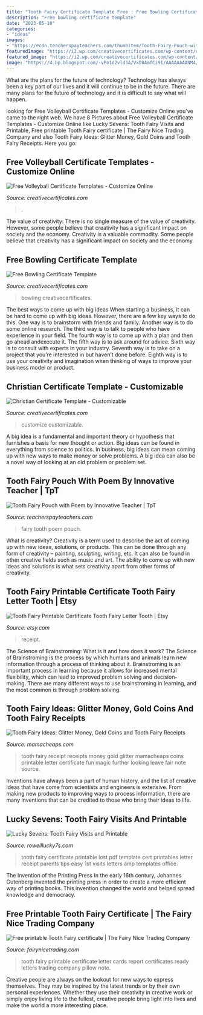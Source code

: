 ```yaml
---
title: "Tooth Fairy Certificate Template Free : Free Bowling Certificate Template"
description: "Free bowling certificate template"
date: "2023-05-10"
categories:
- "ideas"
images:
- "https://ecdn.teacherspayteachers.com/thumbitem/Tooth-Fairy-Pouch-with-Poem-1572450052/original-530254-2.jpg"
featuredImage: "https://i2.wp.com/creativecertificates.com/wp-content/uploads/2015/10/christian-6-600x464.jpg"
featured_image: "https://i2.wp.com/creativecertificates.com/wp-content/uploads/2011/10/bowling-awards-2.jpg"
image: "https://4.bp.blogspot.com/-vPo1d2vld3A/VxD8AmfCi9I/AAAAAAAANM4/TLI7IQSQ7c04v9MK_WVNtD5S5qQ6g48qQCLcB/s1600/tooth+fairy+cert.jpg"
---
```



What are the plans for the future of technology?
Technology has always been a key part of our lives and it will continue to be in the future. There are many plans for the future of technology and it is difficult to say what will happen.

	

		
looking for Free Volleyball Certificate Templates - Customize Online you've came to the right web. We have 8 Pictures about Free Volleyball Certificate Templates - Customize Online like Lucky Sevens: Tooth Fairy Visits and Printable, Free printable Tooth Fairy certificate | The Fairy Nice Trading Company and also Tooth Fairy Ideas: Glitter Money, Gold Coins and Tooth Fairy Receipts. Here you go:
		
    
## Free Volleyball Certificate Templates - Customize Online

<img loading=lazy src="https://i2.wp.com/creativecertificates.com/wp-content/uploads/2021/01/Volleyball-award-certificates.jpg" onerror="this.onerror=null;this.src='https://tse4.mm.bing.net/th?id=OIP.uzOZdVAhHeAcqNOosMA4qQHaCx&amp;pid=15.1';" alt="Free Volleyball Certificate Templates - Customize Online">

_Source: creativecertificates.com_

>. 

	

The value of creativity: There is no single measure of the value of creativity. However, some people believe that creativity has a significant impact on society and the economy.
Creativity is a valuable commodity. Some people believe that creativity has a significant impact on society and the economy.

    
## Free Bowling Certificate Template

<img loading=lazy src="https://i2.wp.com/creativecertificates.com/wp-content/uploads/2011/10/bowling-awards-2.jpg" onerror="this.onerror=null;this.src='https://tse4.mm.bing.net/th?id=OIP.lGNeypMDgyZzi-jV-keqKQHaFI&amp;pid=15.1';" alt="Free Bowling Certificate Template">

_Source: creativecertificates.com_

>bowling creativecertificates. 

	

The best ways to come up with big ideas
When starting a business, it can be hard to come up with big ideas. However, there are a few key ways to do this. One way is to brainstorm with friends and family. Another way is to do some online research. The third way is to talk to people who have experience in your field. The fourth way is to come up with a plan and then go ahead andexecute it. The fifth way is to ask around for advice. Sixth way is to consult with experts in your industry. Seventh way is to take on a project that you’re interested in but haven’t done before. Eighth way is to use your creativity and imagination when thinking of ways to improve your business model or product.

    
## Christian Certificate Template - Customizable

<img loading=lazy src="https://i2.wp.com/creativecertificates.com/wp-content/uploads/2015/10/christian-6-600x464.jpg" onerror="this.onerror=null;this.src='https://tse4.mm.bing.net/th?id=OIP.eHB60Hi0P37wGRYfooAN4gHaFu&amp;pid=15.1';" alt="Christian Certificate Template - Customizable">

_Source: creativecertificates.com_

>customize customizable. 

	

A big idea is a fundamental and important theory or hypothesis that furnishes a basis for new thought or action. Big ideas can be found in everything from science to politics. In business, big ideas can mean coming up with new ways to make money or solve problems. A big idea can also be a novel way of looking at an old problem or problem set.

    
## Tooth Fairy Pouch With Poem By Innovative Teacher | TpT

<img loading=lazy src="https://ecdn.teacherspayteachers.com/thumbitem/Tooth-Fairy-Pouch-with-Poem-1572450052/original-530254-2.jpg" onerror="this.onerror=null;this.src='https://tse3.mm.bing.net/th?id=OIP.744tZz4eueWS43fJ1rCP7gAAAA&amp;pid=15.1';" alt="Tooth Fairy Pouch with Poem by Innovative Teacher | TpT">

_Source: teacherspayteachers.com_

>fairy tooth poem pouch. 

	

What is creativity?
Creativity is a term used to describe the act of coming up with new ideas, solutions, or products. This can be done through any form of creativity – painting, sculpting, writing, etc. It can also be found in other creative fields such as music and art. The ability to come up with new ideas and solutions is what sets creativity apart from other forms of creativity.

    
## Tooth Fairy Printable Certificate Tooth Fairy Letter Tooth | Etsy

<img loading=lazy src="https://i.etsystatic.com/20014350/r/il/cc6f17/1940024777/il_794xN.1940024777_1en6.jpg" onerror="this.onerror=null;this.src='https://tse4.mm.bing.net/th?id=OIP._ton_TvRNCjExKqywOhv1QHaGq&amp;pid=15.1';" alt="Tooth Fairy Printable Certificate Tooth Fairy Letter Tooth | Etsy">

_Source: etsy.com_

>receipt. 

	

The Science of Brainstroming: What is it and how does it work?
The Science of Brainstroming is the process by which humans and animals learn new information through a process of thinking about it. Brainstroming is an important process in learning because it allows for increased mental flexibility, which can lead to improved problem solving and decision-making. There are many different ways to use brainstroming in learning, and the most common is through problem solving.

    
## Tooth Fairy Ideas: Glitter Money, Gold Coins And Tooth Fairy Receipts

<img loading=lazy src="http://www.mamacheaps.com/wp-content/uploads/2015/04/tooth-fairy-receipt.jpg" onerror="this.onerror=null;this.src='https://tse1.mm.bing.net/th?id=OIP.CRl4Hhycx2EZTO85TSOxAwHaJ4&amp;pid=15.1';" alt="Tooth Fairy Ideas: Glitter Money, Gold Coins and Tooth Fairy Receipts">

_Source: mamacheaps.com_

>tooth fairy receipt receipts money gold glitter mamacheaps coins printable letter certificate fun magic further looking leave fair note source. 

	

Inventions have always been a part of human history, and the list of creative ideas that have come from scientists and engineers is extensive. From making new products to improving ways to process information, there are many inventions that can be credited to those who bring their ideas to life.

    
## Lucky Sevens: Tooth Fairy Visits And Printable

<img loading=lazy src="https://4.bp.blogspot.com/-vPo1d2vld3A/VxD8AmfCi9I/AAAAAAAANM4/TLI7IQSQ7c04v9MK_WVNtD5S5qQ6g48qQCLcB/s1600/tooth+fairy+cert.jpg" onerror="this.onerror=null;this.src='https://tse4.mm.bing.net/th?id=OIP.5fZUqrvEfyz6QRp1cPW0SAHaF7&amp;pid=15.1';" alt="Lucky Sevens: Tooth Fairy Visits and Printable">

_Source: rowelllucky7s.com_

>tooth fairy certificate printable lost pdf template cert printables letter receipt parents tips easy 1st visits letters amp templates office. 

	

The Invention of the Printing Press
In the early 16th century, Johannes Gutenberg invented the printing press in order to create a more efficient way of printing books. This invention changed the world and helped spread knowledge and democracy.

    
## Free Printable Tooth Fairy Certificate | The Fairy Nice Trading Company

<img loading=lazy src="https://i1.wp.com/www.fairynicetrading.com/wp-content/uploads/2017/05/FI-TOOTH-FAIRY-SALES-PAGE.png?fit=800%2C800&amp;ssl=1" onerror="this.onerror=null;this.src='https://tse2.mm.bing.net/th?id=OIP.CLU4HBWe79gCW4LJb3KZBgHaHa&amp;pid=15.1';" alt="Free printable Tooth Fairy certificate | The Fairy Nice Trading Company">

_Source: fairynicetrading.com_

>tooth fairy printable certificate letter cards report certificates ready letters trading company pillow note. 

	

Creative people are always on the lookout for new ways to express themselves. They may be inspired by the latest trends or by their own personal experiences. Whether they use their creativity in creative work or simply enjoy living life to the fullest, creative people bring light into lives and make the world a more interesting place.

